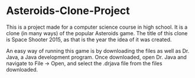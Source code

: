 # Asteroids-Clone-Project
This is a project made for a computer science course in high school. It is a clone (in many ways) of the popular Asteroids game. 
The title of this clone is Space Shooter 2015, as that is the year the idea of it was created.

An easy way of running this game is by downloading the files as well as Dr. Java, a Java development program. Once downloaded, 
open Dr. Java and navigate to File -> Open, and select the .drjava file from the files downloaded.
